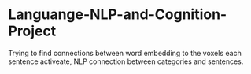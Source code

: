 # Languange-NLP-and-Cognition-Project
Trying to find connections between word embedding to the voxels each sentence activeate, NLP connection between categories and sentences.
